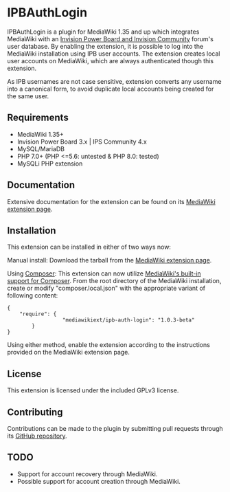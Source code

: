 IPBAuthLogin
============

IPBAuthLogin is a plugin for MediaWiki 1.35 and up which integrates MediaWiki with an [Invision Power Board and Invision Community](https://invisioncommunity.com) forum's user database. By enabling the extension, it is possible to log into the MediaWiki installation using IPB user accounts. The extension creates local user accounts on MediaWiki, which are always authenticated though this extension.

As IPB usernames are not case sensitive, extension converts any username into a canonical form, to avoid duplicate local accounts being created for the same user.

Requirements
------------

* MediaWiki 1.35+
* Invision Power Board 3.x | IPS Community 4.x
* MySQL/MariaDB
* PHP 7.0+ (PHP <=5.6: untested & PHP 8.0: tested)
* MySQLi PHP extension

Documentation
-------------

Extensive documentation for the extension can be found on its [MediaWiki extension page](https://www.mediawiki.org/wiki/Extension:IPBAuthLogin).

Installation
------------

This extension can be installed in either of two ways now:

Manual install: Download the tarball from the [MediaWiki extension page](https://www.mediawiki.org/wiki/Extension:IPBAuthLogin).

Using [Composer](https://getcomposer.org/): This extension can now utilize [MediaWiki's built-in support for Composer](https://www.mediawiki.org/wiki/Composer). From the root directory of the MediaWiki installation, create or modify "composer.local.json" with the appropriate variant of following content:
```
{
	"require": {
                  "mediawikiext/ipb-auth-login": "1.0.3-beta"
        }
}
```
Using either method, enable the extension according to the instructions provided on the MediaWiki extension page. 

License
-------

This extension is licensed under the included GPLv3 license.

Contributing
------------

Contributions can be made to the plugin by submitting pull requests through its [GitHub repository](https://github.com/peerau/IPBAuthLogin).

TODO
----

* Support for account recovery through MediaWiki.
* Possible support for account creation through MediaWiki.

